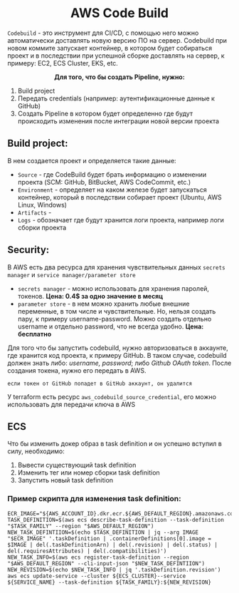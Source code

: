 # <div align="center">AWS Code Build</div>

`Codebuild` - это инструмент для CI/CD, с помощью него можно автоматически доставлять новую версию ПО на сервер. Codebuild при новом коммите запускает контейнер, в котором будет собираться проект и в последствии при успешной сборке доставлять на сервер, к примеру: EC2, ECS Cluster, EKS, etc.

<div align="center"><b>Для того, что бы создать Pipeline, нужно:</b></div>

1. Build project
2. Передать credentials (например: аутентификационные данные к GitHub)
3. Создать Pipeline в котором будет определенно где будут происходить изменения после интеграции новой версии проекта

## Build project:

В нем создается проект и определяется такие данные:

- `Source` - где CodeBuild будет брать информацию о изменении проекта (SCM: GitHub, BitBucket, AWS CodeCommit, etc.)
- `Environment` - определяет на каком железе будет запускаться контейнер, который в последствии собирает проект (Ubuntu, AWS Linux, Windows)
- `Artifacts` -
- `Logs` - обозначает где будут хранится логи проекта, например логи сборки проекта

## Security:

В AWS есть два ресурса для хранения чувствительных данных `secrets manager` и `service manager/parameter store`

- `secrets manager` - можно использовать для хранения паролей, токенов. **Цена: 0.4$ за одно значение в месяц**
- `parameter store` - в нем можно хранить любые внешние переменные, в том числе и чувствительные. Но, нельзя создать пару, к примеру username-password. Можно создать отдельно username и отдельно password, что не всегда удобно. **Цена: бесплатно**

Для того что бы запустить codebuild, нужно авторизоваться в аккаунте, где хранится код проекта, к примеру GitHub. В таком случае, codebuild должен знать либо: _username, password_; либо _Github OAuth token_. После создания токена, нужно его передать в AWS.

```
если токен от GitHub попадет в GitHub аккаунт, он удалится
```

У terraform есть ресурс `aws_codebuild_source_credential`, его можно использовать для передачи ключа в AWS

## ECS

Что бы изменить докер образ в task definition и он успешно вступил в силу, необходимо:

1. Вывести существующий task definition
2. Изменить тег или номер сборки task definition
3. Запустить новый task definition

### Пример скрипта для изменения task definition:

```
ECR_IMAGE="${AWS_ACCOUNT_ID}.dkr.ecr.${AWS_DEFAULT_REGION}.amazonaws.com/${IMAGE_REPO_NAME}:${CODEBUILD_RESOLVED_SOURCE_VERSION}"
TASK_DEFINITION=$(aws ecs describe-task-definition --task-definition "$TASK_FAMILY" --region "$AWS_DEFAULT_REGION")
NEW_TASK_DEFINTIION=$(echo $TASK_DEFINITION | jq --arg IMAGE "$ECR_IMAGE" '.taskDefinition | .containerDefinitions[0].image = $IMAGE | del(.taskDefinitionArn) | del(.revision) | del(.status) | del(.requiresAttributes) | del(.compatibilities)')
NEW_TASK_INFO=$(aws ecs register-task-definition --region "$AWS_DEFAULT_REGION" --cli-input-json "$NEW_TASK_DEFINTIION")
NEW_REVISION=$(echo $NEW_TASK_INFO | jq '.taskDefinition.revision')
aws ecs update-service --cluster ${ECS_CLUSTER}--service ${SERVICE_NAME} --task-definition ${TASK_FAMILY}:${NEW_REVISION}
```
